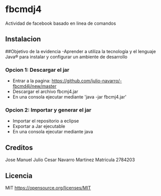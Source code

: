 # fbcmdj4

Actividad de facebook basado en linea de comandos

## Instalacion
##Objetivo de la evidencia
-Aprender a utiliza la tecnología y el lenguaje Java® para instalar y configurar un ambiente de desarrollo

### Opcion 1: Descargar el jar
- Entrar a la pagina: https://github.com/julio-navarro/-fbcmd4j/new/master
- Descargar el archivo fbcmj4.jar
- En una consola ejecutar mediante 'java -jar fbcmj4.jar'

### Opcion 2: Importar y generar el jar
- Importar el repositorio a eclipse
- Exportar a Jar ejecutable
- En una consola ejecutar mediante java

## Creditos
Jose Manuel
Julio Cesar Navarro Martinez Matricula 2784203

## Licencia

MIT
https://opensource.org/licenses/MIT

